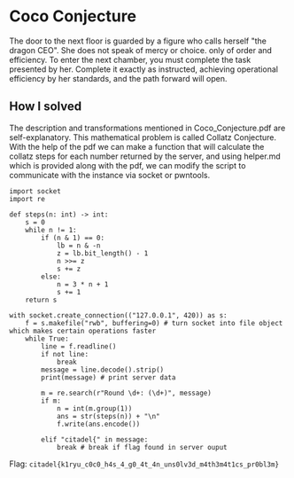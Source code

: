 # Coco Conjecture
The door to the next floor is guarded by a figure who calls herself "the dragon CEO". She does not speak of mercy or choice. only of order and efficiency.
To enter the next chamber, you must complete the task presented by her. Complete it exactly as instructed, achieving operational efficiency by her standards, and the path forward will open.

## How I solved
The description and transformations mentioned in Coco_Conjecture.pdf are self-explanatory. This mathematical problem is called Collatz Conjecture.
With the help of the pdf we can make a function that will calculate the collatz steps for each number returned by the server, and using helper.md which is provided along with the pdf, we can modify the script to communicate with the instance via socket or pwntools.
```
import socket
import re

def steps(n: int) -> int:
    s = 0
    while n != 1:
        if (n & 1) == 0:
            lb = n & -n
            z = lb.bit_length() - 1
            n >>= z
            s += z
        else:
            n = 3 * n + 1
            s += 1
    return s

with socket.create_connection(("127.0.0.1", 420)) as s:
    f = s.makefile("rwb", buffering=0) # turn socket into file object which makes certain operations faster
    while True:
        line = f.readline()
        if not line:
            break
        message = line.decode().strip()
        print(message) # print server data

        m = re.search(r"Round \d+: (\d+)", message)
        if m:
            n = int(m.group(1))
            ans = str(steps(n)) + "\n"
            f.write(ans.encode())
            
        elif "citadel{" in message:
            break # break if flag found in server ouput
```
Flag: `citadel{k1ryu_c0c0_h4s_4_g0_4t_4n_uns0lv3d_m4th3m4t1cs_pr0bl3m}`
